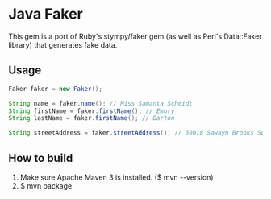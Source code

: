 Java Faker
==========
This gem is a port of Ruby's stympy/faker gem (as well as Perl's Data::Faker library) that generates fake data.

Usage
-----
```java
Faker faker = new Faker();

String name = faker.name(); // Miss Samanta Schmidt
String firstName = faker.firstName(); // Emory
String lastName = faker.firstName(); // Barton

String streetAddress = faker.streetAddress(); // 60018 Sawayn Brooks Suite 449
```

How to build
------------
1. Make sure Apache Maven 3 is installed. ($ mvn --version)
2. $ mvn package
